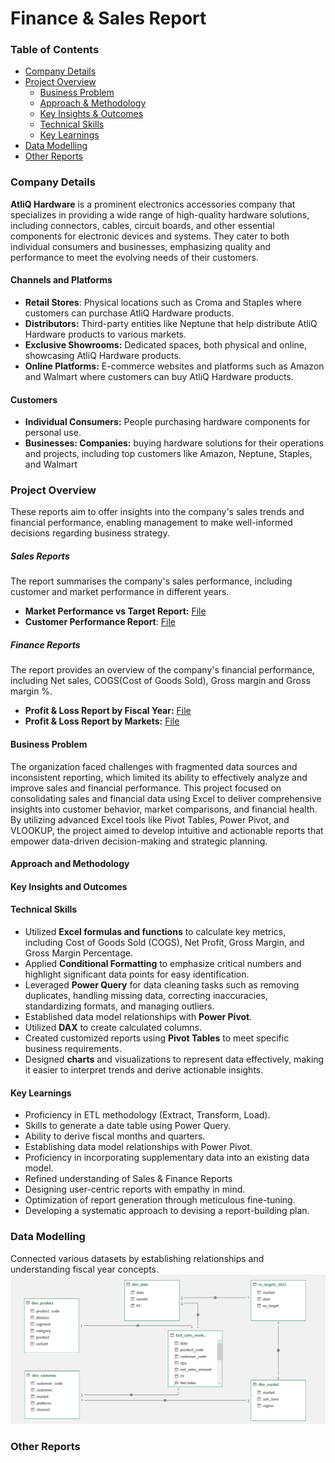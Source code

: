# Finance & Sales Report

### Table of Contents
* [Company Details](#company-details)
* [Project Overview](#project-overview)
    * [Business Problem](#business-Problem)
    * [Approach & Methodology](#approach-and-methodology)
    * [Key Insights & Outcomes](#key-insights-and-outcomes)
    * [Technical Skills](#technical-skills)
    * [Key Learnings](#key-learnings)
* [Data Modelling](#data-modelling)
* [Other Reports](#other-reports)
 
### Company Details
**AtliQ Hardware** is a prominent electronics accessories company that specializes in providing a wide range of high-quality hardware solutions, including connectors, cables, circuit boards, and other essential components for electronic devices and systems. They cater to both individual consumers and businesses, emphasizing quality and performance to meet the evolving needs of their customers.

#### Channels and Platforms
* **Retail Stores**: Physical locations such as Croma and Staples where customers can purchase AtliQ Hardware products.
* **Distributors:** Third-party entities like Neptune that help distribute AtliQ Hardware products to various markets.
* **Exclusive Showrooms:** Dedicated spaces, both physical and online, showcasing AtliQ Hardware products.
* **Online Platforms:** E-commerce websites and platforms such as Amazon and Walmart where customers can buy AtliQ Hardware products.

#### Customers
* **Individual Consumers:** People purchasing hardware components for personal use. 
* **Businesses: Companies:** buying hardware solutions for their operations and projects, including top customers like Amazon, Neptune, Staples, and Walmart

### Project Overview
These reports aim to offer insights into the company's sales trends and financial performance, enabling management to make well-informed decisions regarding business strategy.

##### Sales Reports
The report summarises the company's sales performance, including customer and market performance in different years.
* **Market Performance vs Target Report:** [File](https://github.com/BaderNader321/Finance-Sales-Report/blob/103c045ceaf5f9f1138b531a3cd16306608aa39b/Sales%20Analysis/Market%20Performance%20vs%20Target%20Report.pdf)
* **Customer Performance Report**: [File](https://github.com/BaderNader321/Finance-Sales-Report/blob/103c045ceaf5f9f1138b531a3cd16306608aa39b/Sales%20Analysis/Customer%20Sales%20Performance%20Report.pdf)

##### Finance Reports
The report provides an overview of the company's financial performance, including Net sales, COGS(Cost of Goods Sold), Gross margin and Gross margin %.
* **Profit & Loss Report by Fiscal Year:** [File](https://github.com/BaderNader321/Finance-Sales-Report/blob/103c045ceaf5f9f1138b531a3cd16306608aa39b/Finance%20Analysis/P%26L%20Report%20by%20Fiscal%20Year%202.pdf)
* **Profit & Loss Report by Markets:** [File](https://github.com/BaderNader321/Finance-Sales-Report/blob/103c045ceaf5f9f1138b531a3cd16306608aa39b/Finance%20Analysis/P%26L%20Report%20by%20Markets.pdf)

#### Business Problem
The organization faced challenges with fragmented data sources and inconsistent reporting, which limited its ability to effectively analyze and improve sales and financial performance. This project focused on consolidating sales and financial data using Excel to deliver comprehensive insights into customer behavior, market comparisons, and financial health. By utilizing advanced Excel tools like Pivot Tables, Power Pivot, and VLOOKUP, the project aimed to develop intuitive and actionable reports that empower data-driven decision-making and strategic planning.

#### Approach and Methodology

#### Key Insights and Outcomes

#### Technical Skills 
- Utilized **Excel formulas and functions** to calculate key metrics, including Cost of Goods Sold (COGS), Net Profit, Gross Margin, and Gross Margin Percentage.  
- Applied **Conditional Formatting** to emphasize critical numbers and highlight significant data points for easy identification.  
- Leveraged **Power Query** for data cleaning tasks such as removing duplicates, handling missing data, correcting inaccuracies, standardizing formats, and managing outliers.
- Established data model relationships with **Power Pivot**.
- Utilized **DAX** to create calculated columns.
- Created customized reports using **Pivot Tables** to meet specific business requirements.  
- Designed **charts** and visualizations to represent data effectively, making it easier to interpret trends and derive actionable insights.  

#### Key Learnings
* Proficiency in ETL methodology (Extract, Transform, Load).
* Skills to generate a date table using Power Query.
* Ability to derive fiscal months and quarters.
* Establishing data model relationships with Power Pivot.
* Proficiency in incorporating supplementary data into an existing data model. 
* Refined understanding of Sales & Finance Reports
* Designing user-centric reports with empathy in mind.
* Optimization of report generation through meticulous fine-tuning.
* Developing a systematic approach to devising a report-building plan.

### Data Modelling
Connected various datasets by establishing relationships and understanding fiscal year concepts.
<img src="https://github.com/BaderNader321/Finance-Sales-Report/blob/226380e53b709bbc9c8f1e6a446343b28aa611d7/Data%20Modelling.png" class="center">

### Other Reports

